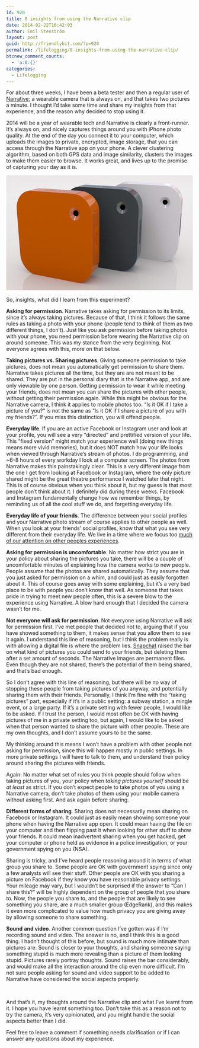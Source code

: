 ```yaml
---
id: 920
title: 8 insights from using the Narrative clip
date: 2014-02-22T16:42:03
author: Emil Stenström
layout: post
guid: http://friendlybit.com/?p=920
permalink: /lifelogging/8-insights-from-using-the-narrative-clip/
btcnew_comment_counts:
  - 'a:0:{}'
categories:
  - Lifelogging
---
```

For about three weeks, I have been a beta tester and then a regular user of [Narrative](http://getnarrative.com/); a wearable camera that is always on, and that takes two pictures a minute. I thought I&#8217;d take some time and share my insights from that experience, and the reason why decided to stop using it.

2014 will be a year of wearable tech and Narrative is clearly a front-runner. It&#8217;s always on, and nicely captures things around you with iPhone photo quality. At the end of the day you connect it to your computer, which uploads the images to private, encrypted, image storage, that you can access through the Narrative app on your phone. A clever clustering algorithm, based on both GPS data and image similarity, clusters the images to make them easier to browse. It works great, and lives up to the promise of capturing your day as it is.

<img class="aligncenter size-full wp-image-922" src="/files/post-media/narrative-medium.png" alt="narrative-medium" width="539" height="310">

So, insights, what did I learn from this experiment?

**Asking for permission**. Narrative takes asking for permission to its limits, since it&#8217;s always taking pictures. Because of that, I think it follows the same rules as taking a photo with your phone (people tend to think of them as two different things, I don&#8217;t). Just like you ask permission before taking photos with your phone, you need permission before wearing the Narrative clip on around someone. This was my stance from the very beginning. Not everyone agrees with this, more on that below.

**Taking pictures vs. Sharing pictures**. Giving someone permission to take pictures, does not mean you automatically get permission to share them. Narrative takes pictures all the time, but they are are not meant to be shared. They are put in the personal diary that is the Narrative app, and are only viewable by one person. Getting permission to wear it while meeting your friends, does not mean you can share the pictures with other people, without getting their permission again. While this might be obvious for the Narrative camera, I think it applies to mobile photos too. &#8220;Is it OK if I take a picture of you?&#8221; is not the same as &#8220;Is it OK if I share a picture of you with my friends?&#8221;. If you miss this distinction, you will offend people.

**Everyday life**. If you are an active Facebook or Instagram user and look at your profile, you will see a very &#8220;directed&#8221; and prettified version of your life. This &#8220;fixed version&#8221; might match your experience well (doing new things means more vivid memories), but it does NOT match how your life looks when viewed through Narrative&#8217;s stream of photos. I do programming, and ~6-8 hours of every workday I look at a computer screen. The photos from Narrative makes this painstakingly clear. This is a very different image from the one I get from looking at Facebook or Instagram, where the only picture shared might be the great theatre performance I watched later that night. This is of course obvious when you think about it, but my guess is that most people don&#8217;t think about it. I definitely did during these weeks. Facebook and Instagram fundamentally change how we remember things, by reminding us of all the cool stuff we do, and forgetting everyday life.

**Everyday life of your friends**. The difference between your social profiles and your Narrative photo stream of course applies to other people as well. When you look at your friends&#8217; social profiles, know that what you see very different from their everyday life. We live in a time where we focus too [much of our attention on other peoples experiences](http://waitbutwhy.com/2013/09/why-generation-y-yuppies-are-unhappy.html).

**Asking for permission is uncomfortable**. No matter how strict you are in your policy about sharing the pictures you take, there will be a couple of uncomfortable minutes of explaining how the camera works to new people. People assume that the photos are shared automatically. They assume that you just asked for permission on a whim, and could just as easily forgotten about it. This of course goes away with some explaining, but it&#8217;s a very bad place to be with people you don&#8217;t know that well. As someone that takes pride in trying to meet new people often, this is a severe blow to the experience using Narrative. A blow hard enough that I decided the camera wasn&#8217;t for me.

**Not everyone will ask for permission**. Not everyone using Narrative will ask for permission first. I&#8217;ve met people that decided not to, arguing that if you have showed something to them, it makes sense that you allow them to see it again. I understand this line of reasoning, but I think the problem really is with allowing a digital file is where the problem lies. [Snapchat](http://www.snapchat.com/) raised the bar on what kind of pictures you could send to your friends, but deleting them after a set amount of seconds. The Narrative images are permanent files. Even though they are not shared, there&#8217;s the potential of them being shared, and that&#8217;s bad enough.

So I don&#8217;t agree with this line of reasoning, but there will be no way of stopping these people from taking pictures of you anyway, and potentially sharing them with their friends. Personally, I think I&#8217;m fine with the &#8220;taking pictures&#8221; part, especially if it&#8217;s in a public setting: a subway station, a mingle event, or a large party. If it&#8217;s a private setting with fewer people, I would like to be asked. If I trust the person, I would most often be OK with having pictures of me in a private setting too, but again, I would like to be asked when that person wanted to share the picture with other people. These are my own thoughts, and I don&#8217;t assume yours to be the same.

My thinking around this means I won&#8217;t have a problem with other people not asking for permission, since this will happen mostly in public settings. In more private settings I will have to talk to them, and understand their policy around sharing the pictures with friends.

Again: No matter what set of rules you think people should follow when taking pictures of you, your policy when _taking pictures yourself_ should be _at least_ as strict. If you don&#8217;t expect people to take photos of you using a Narrative camera, don&#8217;t take photos of them using your mobile camera without asking first. And ask again before sharing.

**Different forms of sharing**. Sharing does not necessarily mean sharing on Facebook or Instagram. It could just as easily mean showing someone your phone when having the Narrative app open. It could mean having the file on your computer and then flipping past it when looking for other stuff to show your friends. It could mean inadvertent sharing when you get hacked, get your computer or phone held as evidence in a police investigation, or your government spying on you (NSA).

Sharing is tricky, and I&#8217;ve heard people reasoning around it in terms of what group you share to. Some people are OK with government spying since only a few analysts will see their stuff. Other people are OK with you sharing a picture on Facebook if they know you have reasonable privacy settings. Your mileage may vary, but I wouldn&#8217;t be surprised if the answer to &#8220;Can I share this?&#8221; will be highly dependent on the group of people that you share to. Now, the people you share to, and the people that are likely to see something you share, are a much smaller group (EdgeRank), and this makes it even more complicated to value how much privacy you are giving away by allowing someone to share something.

**Sound** **and video**. Another common question I&#8217;ve gotten was if I&#8217;m recording sound and video. The answer is no, and I think this is a good thing. I hadn&#8217;t thought of this before, but sound is much more intimate than pictures are. Sound is closer to your thoughts, and sharing someone saying something stupid is much more revealing than a picture of them looking stupid. Pictures rarely portray thoughts. Sound raises the bar considerably, and would make all the interaction around the clip even more difficult. I&#8217;m not sure people asking for sound and video support to be added to Narrative have considered the social aspects properly.

&nbsp;

And that&#8217;s it, my thoughts around the Narrative clip and what I&#8217;ve learnt from it. I hope you have learnt something too. Don&#8217;t take this as a reason not to try the camera, it&#8217;s very opinionated, and you might handle the social aspects better than I did.

Feel free to leave a comment if something needs clarification or if I can answer any questions about my experience.
